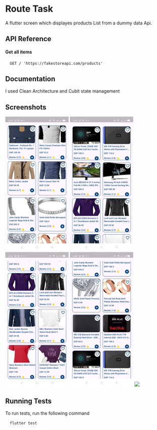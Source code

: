 
# Route Task

A flutter screen which displayes products List from a dummy data Api.



## API Reference

#### Get all items

```http
  GET / 'https://fakestoreapi.com/products'
```


## Documentation

I used Clean Architecture and Cubit state management 

## Screenshots

<img src="1.jpg" width="200">
<img src="2.jpg" width="200">
<img src="3.jpg" width="200">
<img src="4.jpg" width="200">
<img src="5.jpg" width="200">





## Running Tests

To run tests, run the following command

```bash
  flutter test
```


